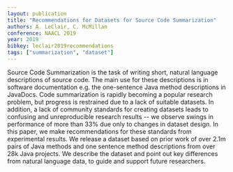 ```yaml
---
layout: publication
title: "Recommendations for Datasets for Source Code Summarization"
authors: A. LeClair, C. McMillan
conference: NAACL 2019
year: 2019
bibkey: leclair2019recommendations
tags: ["summarization", "dataset"]
---
```

Source Code Summarization is the task of writing short, natural language descriptions of source code. The main use for these descriptions is in software documentation e.g. the one-sentence Java method descriptions in JavaDocs. Code summarization is rapidly becoming a popular research problem, but progress is restrained due to a lack of suitable datasets. In addition, a lack of community standards for creating datasets leads to confusing and unreproducible research results -- we observe swings in performance of more than 33% due only to changes in dataset design. In this paper, we make recommendations for these standards from experimental results. We release a dataset based on prior work of over 2.1m pairs of Java methods and one sentence method descriptions from over 28k Java projects. We describe the dataset and point out key differences from natural language data, to guide and support future researchers. 

